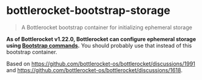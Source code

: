 # bottlerocket-bootstrap-storage

> A Bottlerocket bootstrap container for initializing ephemeral storage

**As of Bottlerocket v1.22.0, Bottlerocket can configure ephemeral storage using [Bootstrap commands](https://bottlerocket.dev/en/os/1.22.x/concepts/bootstrap-commands/#configure-ephemeral-disks).** You should probably use that instead of this bootstrap container.

Based on https://github.com/bottlerocket-os/bottlerocket/discussions/1991 and https://github.com/bottlerocket-os/bottlerocket/discussions/1618.
